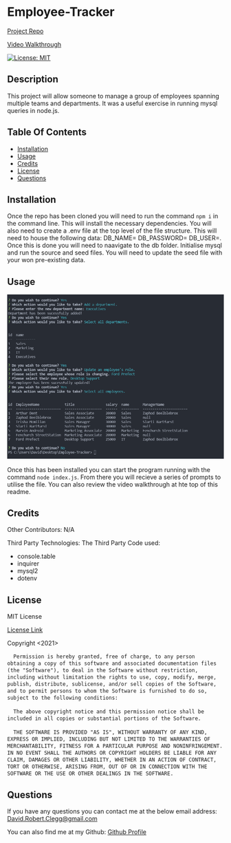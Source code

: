 # Employee-Tracker

  [Project Repo](https://github.com/Cleggatron/Employee-Tracker)

  [Video Walkthrough](https://drive.google.com/file/d/1JOcKfg5y11k2pBd9FxXJce7PIijB0VrU/view)

  [![License: MIT](https://img.shields.io/badge/License-MIT-yellow.svg)](https://opensource.org/licenses/MIT)

  ## Description

  This project will allow someone to manage a group of employees spanning multiple teams and departments. It was a useful exercise in running mysql queries in node.js.

  ## Table Of Contents

  - [Installation](#installation)
  - [Usage](#usage)
  - [Credits](#credits)
  - [License](#license)
  - [Questions](#questions)

  ## Installation

  Once the repo has been cloned you will need to run the command `npm i` in the command line. This will install the necessary dependencies. You will also need to create a .env file at the top level of the file structure. This will need to house the following data: DB_NAME=<database name here>  DB_PASSWORD=<your mysql password here>  DB_USER=<your mysql username here>. Once this is done you will need to naavigate to the db folder. Initialise mysql and run the source and seed files. You will need to update the seed file with your won pre-existing data. 

  ## Usage

  ![File In Action](./Assets/Screenshot.PNG)

  Once this has been installed you can start the program running with the command `node index.js`. From there you will recieve a series of prompts to utilise the file. You can also review the video walkthrough at hte top of this readme.

  ## Credits

  Other Contributors: 
  N/A

  Third Party Technologies:
  The Third Party Code used:
 - console.table
 -  inquirer
 -  mysql2
 -  dotenv


  ## License
  MIT License

  [License Link](https://opensource.org/licenses/MIT)

  Copyright <2021> <DAVID CLEGG>

      Permission is hereby granted, free of charge, to any person obtaining a copy of this software and associated documentation files (the "Software"), to deal in the Software without restriction, including without limitation the rights to use, copy, modify, merge, publish, distribute, sublicense, and/or sell copies of the Software, and to permit persons to whom the Software is furnished to do so, subject to the following conditions:
      
      The above copyright notice and this permission notice shall be included in all copies or substantial portions of the Software.
      
      THE SOFTWARE IS PROVIDED "AS IS", WITHOUT WARRANTY OF ANY KIND, EXPRESS OR IMPLIED, INCLUDING BUT NOT LIMITED TO THE WARRANTIES OF MERCHANTABILITY, FITNESS FOR A PARTICULAR PURPOSE AND NONINFRINGEMENT. IN NO EVENT SHALL THE AUTHORS OR COPYRIGHT HOLDERS BE LIABLE FOR ANY CLAIM, DAMAGES OR OTHER LIABILITY, WHETHER IN AN ACTION OF CONTRACT, TORT OR OTHERWISE, ARISING FROM, OUT OF OR IN CONNECTION WITH THE SOFTWARE OR THE USE OR OTHER DEALINGS IN THE SOFTWARE.  

  ## Questions

  If you have any questions you can contact me at the below email address:
  David.Robert.Clegg@gmail.com

  You can also find me at my Github:
  [Github Profile](https://github.com/Cleggatron)

